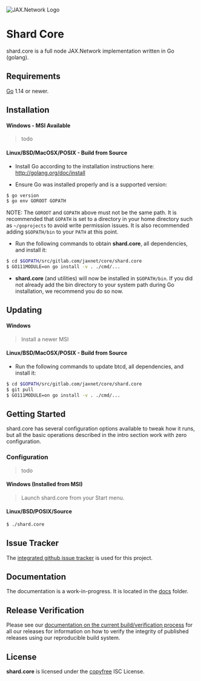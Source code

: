 <br/>


![JAX.Network Logo](https://jax.network/wp-content/uploads/2020/10/logo.png)  

# Shard Core

shard.core is a full node JAX.Network implementation written in Go (golang).


## Requirements

[Go](http://golang.org) 1.14 or newer.

## Installation

#### Windows - MSI Available

> todo

#### Linux/BSD/MacOSX/POSIX - Build from Source

- Install Go according to the installation instructions here:
  http://golang.org/doc/install

- Ensure Go was installed properly and is a supported version:

```bash
$ go version
$ go env GOROOT GOPATH
```

NOTE: The `GOROOT` and `GOPATH` above must not be the same path. It is
recommended that `GOPATH` is set to a directory in your home directory such as
`~/goprojects` to avoid write permission issues.  It is also recommended adding
`$GOPATH/bin` to your `PATH` at this point.

- Run the following commands to obtain **shard.core**, all dependencies, and install it:

```bash
$ cd $GOPATH/src/gitlab.com/jaxnet/core/shard.core
$ GO111MODULE=on go install -v . ./cmd/...
```

- **shard.core** (and utilities) will now be installed in ```$GOPATH/bin```.  If you did
  not already add the bin directory to your system path during Go installation,
  we recommend you do so now.

## Updating

#### Windows

> Install a newer MSI

#### Linux/BSD/MacOSX/POSIX - Build from Source

- Run the following commands to update btcd, all dependencies, and install it:

```bash
$ cd $GOPATH/src/gitlab.com/jaxnet/core/shard.core
$ git pull
$ GO111MODULE=on go install -v . ./cmd/...
```

## Getting Started

shard.core has several configuration options available to tweak how it runs, but all the basic operations described in the intro section work with zero
configuration.

### Configuration

> todo

#### Windows (Installed from MSI)

> Launch shard.core from your Start menu.

#### Linux/BSD/POSIX/Source

```bash
$ ./shard.core
```


## Issue Tracker

The [integrated github issue tracker](https://gitlab.com/jaxnet/core/shard.core/issues)
is used for this project.

## Documentation

The documentation is a work-in-progress.  It is located in the [docs](https://gitlab.com/jaxnet/core/shard.core/tree/master/docs) folder.

## Release Verification

Please see our [documentation on the current build/verification
process](https://github.com/btcsuite/btcd/tree/master/release) for all our
releases for information on how to verify the integrity of published releases
using our reproducible build system.

## License

**shard.core** is licensed under the [copyfree](http://copyfree.org) ISC License.
